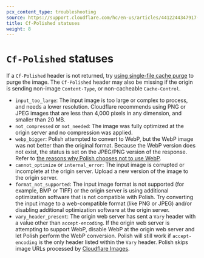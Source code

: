 ```yaml
---
pcx_content_type: troubleshooting
source: https://support.cloudflare.com/hc/en-us/articles/4412244347917-Troubleshoot-common-Cf-Polished-statuses
title: Cf-Polished statuses
weight: 8
---
```


# `Cf-Polished` statuses

If a `Cf-Polished` header is not returned, try [using single-file cache purge](/cache/how-to/purge-cache) to purge the image. The `Cf-Polished` header may also be missing if the origin is sending non-image `Content-Type`, or non-cacheable `Cache-Control`.

-   `input_too_large`: The input image is too large or complex to process, and needs a lower resolution. Cloudflare recommends using PNG or JPEG images that are less than 4,000 pixels in any dimension, and smaller than 20 MB.
-   `not_compressed` or `not_needed`: The image was fully optimized at the origin server and no compression was applied.
-   `webp_bigger`: Polish attempted to convert to WebP, but the WebP image was not better than the original format. Because the WebP version does not exist, the status is set on the JPEG/PNG version of the response. Refer to [the reasons why Polish chooses not to use WebP](/images/polish/no-webp/).
-   `cannot_optimize` or `internal_error`: The input image is corrupted or incomplete at the origin server. Upload a new version of the image to the origin server.
-   `format_not_supported`: The input image format is not supported (for example, BMP or TIFF) or the origin server is using additional optimization software that is not compatible with Polish. Try converting the input image to a web-compatible format (like PNG or JPEG) and/or disabling additional optimization software at the origin server.
-   `vary_header_present`: The origin web server has sent a `Vary` header with a value other than `accept-encoding`. If the origin web server is attempting to support WebP, disable WebP at the origin web server and let Polish perform the WebP conversion. Polish will still work if `accept-encoding` is the only header listed within the `Vary` header. Polish skips image URLs processed by [Cloudflare Images](/images/transform-images/).
